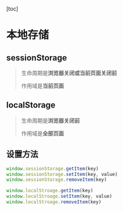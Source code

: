 [toc]

# 本地存储

## sessionStorage

> 生命周期是**浏览器关闭或当前页面关闭前**
>
> 作用域是**当前页面**

## localStorage

> 生命周期是**浏览器关闭前**
>
> 作用域是**全部页面**

## 设置方法

```javascript
window.sessionStorage.getItem(key)
window.sessionStorage.setItem(key, value)
window.sessionStorage.removeItem(key)
```

```javascript
window.localStroage.getItem(key)
window.localStroage.setItem(key, value)
window.localStroage.removeItem(key)
```